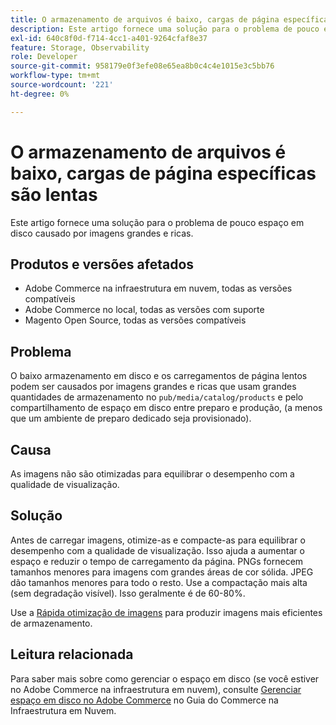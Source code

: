 ```yaml
---
title: O armazenamento de arquivos é baixo, cargas de página específicas são lentas
description: Este artigo fornece uma solução para o problema de pouco espaço em disco causado por imagens grandes e ricas.
exl-id: 640c8f0d-f714-4cc1-a401-9264cfaf8e37
feature: Storage, Observability
role: Developer
source-git-commit: 958179e0f3efe08e65ea8b0c4c4e1015e3c5bb76
workflow-type: tm+mt
source-wordcount: '221'
ht-degree: 0%

---
```


# O armazenamento de arquivos é baixo, cargas de página específicas são lentas

Este artigo fornece uma solução para o problema de pouco espaço em disco causado por imagens grandes e ricas.

## Produtos e versões afetados

* Adobe Commerce na infraestrutura em nuvem, todas as versões compatíveis
* Adobe Commerce no local, todas as versões com suporte
* Magento Open Source, todas as versões compatíveis

## Problema

O baixo armazenamento em disco e os carregamentos de página lentos podem ser causados por imagens grandes e ricas que usam grandes quantidades de armazenamento no `pub/media/catalog/products` e pelo compartilhamento de espaço em disco entre preparo e produção, (a menos que um ambiente de preparo dedicado seja provisionado).

## Causa

As imagens não são otimizadas para equilibrar o desempenho com a qualidade de visualização.

## Solução

Antes de carregar imagens, otimize-as e compacte-as para equilibrar o desempenho com a qualidade de visualização. Isso ajuda a aumentar o espaço e reduzir o tempo de carregamento da página. PNGs fornecem tamanhos menores para imagens com grandes áreas de cor sólida. JPEG dão tamanhos menores para todo o resto. Use a compactação mais alta (sem degradação visível). Isso geralmente é de 60-80%.

Use a [Rápida otimização de imagens](https://experienceleague.adobe.com/docs/commerce-cloud-service/user-guide/cdn/fastly-image-optimization.html) para produzir imagens mais eficientes de armazenamento.

## Leitura relacionada

Para saber mais sobre como gerenciar o espaço em disco (se você estiver no Adobe Commerce na infraestrutura em nuvem), consulte [Gerenciar espaço em disco no Adobe Commerce](https://experienceleague.adobe.com/docs/commerce-cloud-service/user-guide/develop/storage/manage-disk-space.html) no Guia do Commerce na Infraestrutura em Nuvem.
